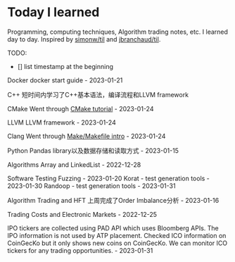 # Today I learned 
Programming, computing techniques, Algorithm trading notes, etc. I learned day to day. Inspired by [simonw/til](https://github.com/simonw/til) and [jbranchaud/til](https://github.com/jbranchaud/til).

TODO:
- []  list timestamp at the beginning

Docker
docker start guide - 2023-01-21

C++
短时间内学习了C++基本语法，编译流程和LLVM framework

CMake
Went through [CMake tutorial](https://cmake.org/cmake/help/latest/guide/tutorial/index.html#introduction) - 2023-01-24

LLVM
LLVM framework - 2023-01-24

Clang
Went through [Make/Makefile intro](https://www.gnu.org/software/make/manual/html_node/Introduction.html) - 2023-01-24


Python
Pandas library以及数据存储和读取方式 - 2023-01-15

Algorithms
Array and LinkedList - 2022-12-28

Software Testing
Fuzzing - 2023-01-20
Korat - test generation tools - 2023-01-30
Randoop - test generation tools - 2023-01-31

Algorithm Trading and HFT
上周完成了Order Imbalance分析 - 2023-01-16

Trading Costs and Electronic Markets - 2022-12-25

IPO tickers are collected using PAD API which uses Bloomberg APIs. The IPO information is not used by ATP placement. Checked ICO information on CoinGecKo but it only shows new coins on CoinGecKo. We can monitor ICO tickers for any trading opportunities. - 2023-01-31
